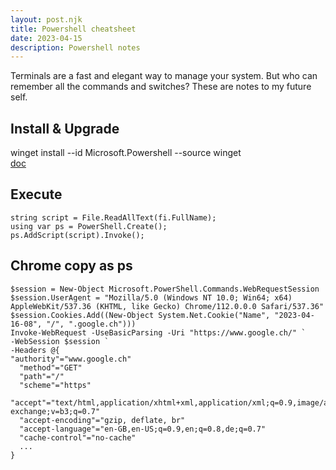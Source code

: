 ```yaml
---
layout: post.njk
title: Powershell cheatsheet
date: 2023-04-15
description: Powershell notes
---
```


Terminals are a fast and elegant way to manage your system.
But who can remember all the commands and switches?
These are notes to my future self.

## Install & Upgrade
winget install --id Microsoft.Powershell --source winget  
[doc](https://learn.microsoft.com/en-us/powershell/scripting/install/installing-powershell-on-windows)

## Execute

```
string script = File.ReadAllText(fi.FullName);
using var ps = PowerShell.Create();
ps.AddScript(script).Invoke();
```

## Chrome copy as ps

```
$session = New-Object Microsoft.PowerShell.Commands.WebRequestSession
$session.UserAgent = "Mozilla/5.0 (Windows NT 10.0; Win64; x64) AppleWebKit/537.36 (KHTML, like Gecko) Chrome/112.0.0.0 Safari/537.36"
$session.Cookies.Add((New-Object System.Net.Cookie("Name", "2023-04-16-08", "/", ".google.ch")))
Invoke-WebRequest -UseBasicParsing -Uri "https://www.google.ch/" `
-WebSession $session `
-Headers @{
"authority"="www.google.ch"
  "method"="GET"
  "path"="/"
  "scheme"="https"
  "accept"="text/html,application/xhtml+xml,application/xml;q=0.9,image/avif,image/webp,image/apng,*/*;q=0.8,application/signed-exchange;v=b3;q=0.7"
  "accept-encoding"="gzip, deflate, br"
  "accept-language"="en-GB,en-US;q=0.9,en;q=0.8,de;q=0.7"
  "cache-control"="no-cache"
  ...
}
```